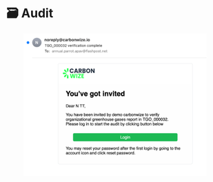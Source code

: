 # 🗃️ Audit

<figure><img src="../.gitbook/assets/image (70).png" alt=""><figcaption></figcaption></figure>
